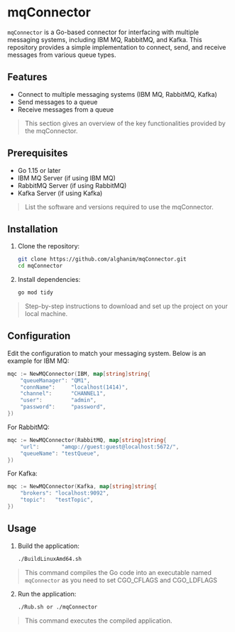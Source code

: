 # mqConnector

`mqConnector` is a Go-based connector for interfacing with multiple messaging systems, including IBM MQ, RabbitMQ, and Kafka. This repository provides a simple implementation to connect, send, and receive messages from various queue types.

## Features

- Connect to multiple messaging systems (IBM MQ, RabbitMQ, Kafka)
- Send messages to a queue
- Receive messages from a queue

> This section gives an overview of the key functionalities provided by the mqConnector.

## Prerequisites

- Go 1.15 or later
- IBM MQ Server (if using IBM MQ)
- RabbitMQ Server (if using RabbitMQ)
- Kafka Server (if using Kafka)

> List the software and versions required to use the mqConnector.

## Installation

1. Clone the repository:
    ```sh
    git clone https://github.com/alghanim/mqConnector.git
    cd mqConnector
    ```

2. Install dependencies:
    ```sh
    go mod tidy
    ```

> Step-by-step instructions to download and set up the project on your local machine.

## Configuration

Edit the configuration to match your messaging system. Below is an example for IBM MQ:

```go
mqc := NewMQConnector(IBM, map[string]string{
    "queueManager": "QM1",
    "connName":     "localhost(1414)",
    "channel":      "CHANNEL1",
    "user":         "admin",
    "password":     "password",
})

```

For RabbitMQ:

```go
mqc := NewMQConnector(RabbitMQ, map[string]string{
    "url":       "amqp://guest:guest@localhost:5672/",
    "queueName": "testQueue",
})
```

For Kafka:

```go
mqc := NewMQConnector(Kafka, map[string]string{
    "brokers": "localhost:9092",
    "topic":   "testTopic",
})
```

## Usage

1. Build the application:
    ```sh
    ./BuildLinuxAmd64.sh
    ```

> This command compiles the Go code into an executable named `mqConnector` as you need to set CGO_CFLAGS and CGO_LDFLAGS 

2. Run the application:
    ```sh
    ./Rub.sh or ./mqConnector
    ```

> This command executes the compiled application.